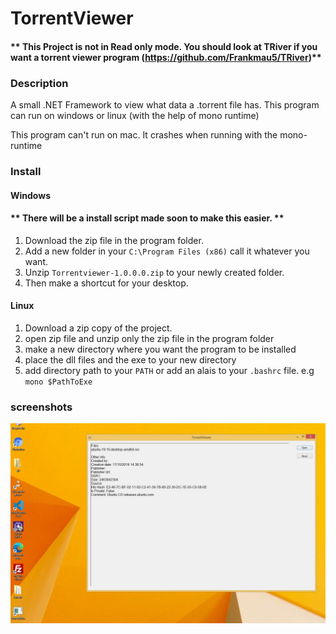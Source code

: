 ﻿# TorrentViewer
#### ** This Project is not in Read only mode. You should look at TRiver if you want a torrent viewer program (https://github.com/Frankmau5/TRiver)**

### Description
A small .NET Framework to view what data a .torrent file has.
This program can run on windows or linux (with the help of mono runtime)

This program can't run on mac. It crashes when running with the mono-runtime

### Install

#### Windows

#### ** There will be a install script made soon to make this easier. **

1. Download the zip file in the program folder.
2. Add a new folder in your `C:\Program Files (x86)` call it whatever you want.
3. Unzip `Torrentviewer-1.0.0.0.zip` to your newly created folder.
4. Then make a shortcut for your desktop.

#### Linux
1. Download a zip copy of the project.
2. open zip file and unzip only the zip file in the program folder
3. make a new directory where you want the program to be installed
4. place the dll files and the exe to your new directory
5. add directory path to your `PATH` or add an alais to your `.bashrc` file. e.g `mono $PathToExe`




### screenshots

![Oh no something went wrong!](https://github.com/Frankmau5/TorrentViewer/blob/master/Images/image.JPG)

